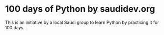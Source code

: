 # 100 days of Python by saudidev.org

This is an initiative by a local Saudi group to learn Python by practicing it for 100 days. 
